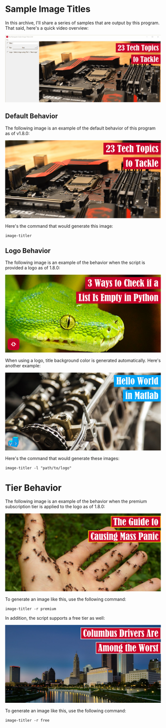 # Sample Image Titles

In this archive, I'll share a series of samples that are output by this program. That said,
here's a quick video overview:

![Image Titler 2.0.0 GIF](v2.0.0/image-titler.gif)

## Default Behavior

The following image is an example of the default behavior of this program as of v1.8.0:

![23 Tech Topics to Tackle](v2.0.0/23-tech-topics-to-tackle-featured-image-v2-0-0.JPEG)

Here's the command that would generate this image:

```shell script
image-titler
```

## Logo Behavior

The following image is an example of the behavior when the script is provided a logo as of 1.8.0:

![3 Ways to Check If a List is Empty in Python](v2.0.0/3-ways-to-check-if-a-list-is-empty-in-python-featured-image-v2-0-0.JPEG)

When using a logo, title background color is generated automatically. Here's another example:

![Hello World in MATLAB](v2.0.0/hello-world-in-matlab-featured-image-v2-0-0.JPEG)

Here's the command that would generate these images:

```shell script
image-titler -l "path/to/logo"
```

# Tier Behavior

The following image is an example of the behavior when the premium subscription tier is applied to the logo as of 1.8.0:

![The Guide to Causing Mass Panic](v2.0.0/the-guide-to-causing-mass-panic-featured-image-v2-0-0.JPEG)

To generate an image like this, use the following command:

```shell script
image-titler -r premium
```

In addition, the script supports a free tier as well:

![Columbus Drivers Are Among the Worst](v2.0.0/columbus-drivers-are-among-the-worst-featured-image-v2-0-0.JPEG)

To generate an image like this, use the following command:

```shell script
image-titler -r free
```